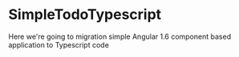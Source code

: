 # SimpleTodoTypescript
Here we're going to migration simple Angular 1.6 component based application to Typescript code
